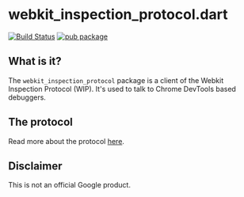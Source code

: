 # webkit_inspection_protocol.dart

[![Build Status](https://travis-ci.org/google/webkit_inspection_protocol.dart.svg)](https://travis-ci.org/google/webkit_inspection_protocol.dart)
[![pub package](https://img.shields.io/pub/v/webkit_inspection_protocol.svg)](https://pub.dartlang.org/packages/webkit_inspection_protocol)

## What is it?

The `webkit_inspection_protocol` package is a client of the Webkit Inspection
Protocol (WIP). It's used to talk to Chrome DevTools based debuggers.

## The protocol

Read more about the protocol [here](https://developer.chrome.com/devtools/docs/debugger-protocol).

## Disclaimer

This is not an official Google product.
